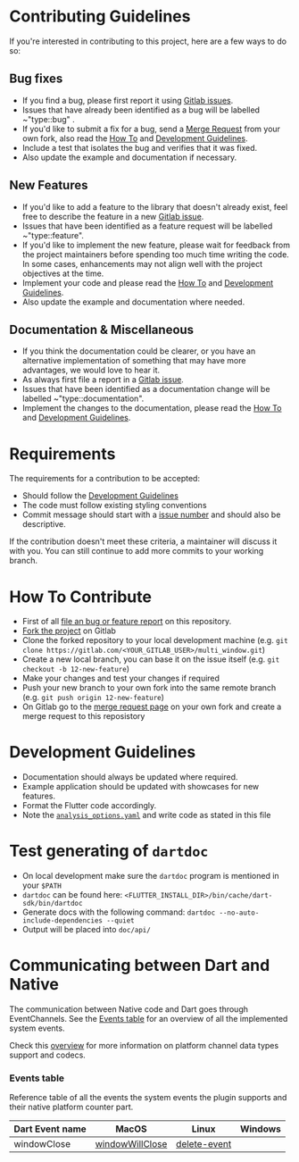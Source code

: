 # Contributing Guidelines

If you're interested in contributing to this project, here are a few ways to do so:

## Bug fixes

* If you find a bug, please first report it using [Gitlab issues](https://gitlab.com/wolfenrain/multi_window/issues/new).
* Issues that have already been identified as a bug will be labelled ~"type::bug" .
* If you'd like to submit a fix for a bug, send a [Merge Request](https://docs.gitlab.com/ee/user/project/repository/forking_workflow.html#merging-upstream) from your own fork, also read the [How To](#how-to) and [Development Guidelines](#development-guidelines).
* Include a test that isolates the bug and verifies that it was fixed.
* Also update the example and documentation if necessary.

## New Features

* If you'd like to add a feature to the library that doesn't already exist, feel free to describe the feature in a new [Gitlab issue](https://gitlab.com/wolfenrain/multi_window/issues/new).
* Issues that have been identified as a feature request will be labelled ~"type::feature".
* If you'd like to implement the new feature, please wait for feedback from the project maintainers before spending too much time writing the code. In some cases, enhancements may not align well with the project objectives at the time.
* Implement your code and please read the [How To](#how-to) and [Development Guidelines](#development-guidelines).
* Also update the example and documentation where needed.

## Documentation & Miscellaneous

* If you think the documentation could be clearer, or you have an alternative implementation of something that may have more advantages, we would love to hear it.
* As always first file a report in a [Gitlab issue](https://gitlab.com/wolfenrain/multi_window/issues/new).
* Issues that have been identified as a documentation change will be labelled ~"type::documentation".
* Implement the changes to the documentation, please read the [How To](#how-to) and [Development Guidelines](#development-guidelines).

# Requirements

The requirements for a contribution to be accepted:

* Should follow the [Development Guidelines](#development-guidelines)
* The code must follow existing styling conventions
* Commit message should start with a [issue number](#how-to) and should also be descriptive.

If the contribution doesn't meet these criteria, a maintainer will discuss it with you. You can still continue to add more commits to your working branch.

# How To Contribute

* First of all [file an bug or feature report](https://gitlab.com/wolfenrain/multi_window/issues/new) on this repository.
* [Fork the project](https://docs.gitlab.com/ee/gitlab-basics/fork-project.html) on Gitlab
* Clone the forked repository to your local development machine (e.g. `git clone https://gitlab.com/<YOUR_GITLAB_USER>/multi_window.git`)
* Create a new local branch, you can base it on the issue itself (e.g. `git checkout -b 12-new-feature`)
* Make your changes and test your changes if required
* Push your new branch to your own fork into the same remote branch (e.g. `git push origin 12-new-feature`)
* On Gitlab go to the [merge request page](https://docs.gitlab.com/ee/user/project/repository/forking_workflow.html#merging-upstream) on your own fork and create a merge request to this reposistory

# Development Guidelines

* Documentation should always be updated where required.
* Example application should be updated with showcases for new features.
* Format the Flutter code accordingly.
* Note the [`analysis_options.yaml`](https://gitlab.com/wolfenrain/multi_window/-/blob/master/analysis_options.yaml) and write code as stated in this file

# Test generating of `dartdoc`

* On local development make sure the `dartdoc` program is mentioned in your `$PATH`
* `dartdoc` can be found here: `<FLUTTER_INSTALL_DIR>/bin/cache/dart-sdk/bin/dartdoc`
* Generate docs with the following command: `dartdoc --no-auto-include-dependencies --quiet`
* Output will be placed into `doc/api/`

# Communicating between Dart and Native

The communication between Native code and Dart goes through EventChannels. See the [Events table](#events-table) for an overview of all the implemented system events.

Check this [overview](https://flutter.dev/docs/development/platform-integration/platform-channels?tab=ios-channel-swift-tab#codec) for more information on platform channel data types support and codecs.

### Events table

Reference table of all the events the system events the plugin supports and their native platform counter part.

| Dart Event name | MacOS | Linux | Windows  |
| --- | --- | --- | --- |
| windowClose          | [windowWillClose](https://developer.apple.com/documentation/appkit/nswindowdelegate/1419605-windowwillclose) | [delete-event](https://developer.gnome.org/gtk3/stable/GtkWidget.html#GtkWidget-delete-event) | |
